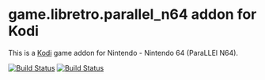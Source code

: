 # game.libretro.parallel_n64 addon for Kodi

This is a [Kodi](http://kodi.tv) game addon for Nintendo - Nintendo 64 (ParaLLEl N64).

[![Build Status](https://travis-ci.org/kodi-game/game.libretro.parallel_n64.svg?branch=master)](https://travis-ci.org/kodi-game/game.libretro.parallel_n64)
[![Build Status](https://ci.appveyor.com/api/projects/status/github/kodi-game/game.libretro.parallel_n64?svg=true)](https://ci.appveyor.com/project/kodi-game/game-libretro-parallel_n64)
